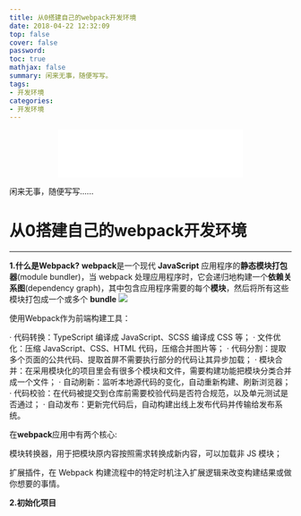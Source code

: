 ```yaml
---
title: 从0搭建自己的webpack开发环境
date: 2018-04-22 12:32:09
top: false
cover: false
password:
toc: true
mathjax: false
summary: 闲来无事，随便写写。
tags:
- 开发环境
categories:
- 开发环境
---
```


<div align="middle">
<iframe frameborder="no" border="0" marginwidth="0" marginheight="0" width=330 height=86 src="//music.163.com/outchain/player?type=2&id=411214279&auto=1&height=66"></iframe>
</div>

闲来无事，随便写写......

# 从0搭建自己的webpack开发环境
---



**1.什么是Webpack?**
**webpack**是一个现代 **JavaScript** 应用程序的**静态模块打包器**(module bundler)，当 webpack 处理应用程序时，它会递归地构建一个**依赖关系图**(dependency graph)，其中包含应用程序需要的每个**模块**，然后将所有这些模块打包成一个或多个 **bundle**
![](node.jpg)

使用Webpack作为前端构建工具：

· 代码转换：TypeScript 编译成 JavaScript、SCSS 编译成 CSS 等；
· 文件优化：压缩 JavaScript、CSS、HTML 代码，压缩合并图片等；
· 代码分割：提取多个页面的公共代码、提取首屏不需要执行部分的代码让其异步加载；
· 模块合并：在采用模块化的项目里会有很多个模块和文件，需要构建功能把模块分类合并成一个文件；
· 自动刷新：监听本地源代码的变化，自动重新构建、刷新浏览器；
· 代码校验：在代码被提交到仓库前需要校验代码是否符合规范，以及单元测试是否通过；
· 自动发布：更新完代码后，自动构建出线上发布代码并传输给发布系统。

在**webpack**应用中有两个核心:

模块转换器，用于把模块原内容按照需求转换成新内容，可以加载非 JS 模块；

扩展插件，在 Webpack 构建流程中的特定时机注入扩展逻辑来改变构建结果或做你想要的事情。

**2.初始化项目**











